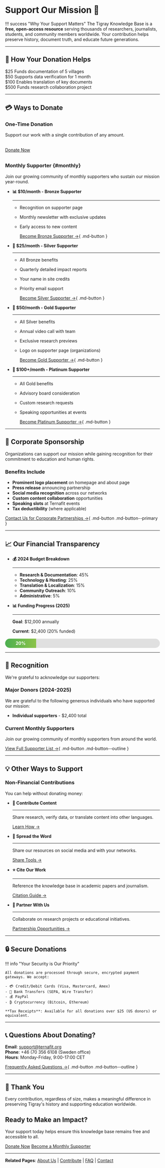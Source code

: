 # Support Our Mission 💝

!!! success "Why Your Support Matters"
    The Tigray Knowledge Base is a **free, open-access resource** serving thousands of researchers, journalists, students, and community members worldwide. Your contribution helps preserve history, document truth, and educate future generations.

---

## 🎯 How Your Donation Helps

<div class="impact-stats" markdown>

<div class="impact-stats-grid">

<div class="impact-stat">
<span class="impact-stat-number">$25</span>
<span class="impact-stat-label">Funds documentation of 5 villages</span>
</div>

<div class="impact-stat">
<span class="impact-stat-number">$50</span>
<span class="impact-stat-label">Supports data verification for 1 month</span>
</div>

<div class="impact-stat">
<span class="impact-stat-number">$100</span>
<span class="impact-stat-label">Enables translation of key documents</span>
</div>

<div class="impact-stat">
<span class="impact-stat-number">$500</span>
<span class="impact-stat-label">Funds research collaboration project</span>
</div>

</div>

</div>

---

## 💳 Ways to Donate

### One-Time Donation

Support our work with a single contribution of any amount.

<div class="donation-cta-buttons" style="justify-content: flex-start; margin: 2rem 0;">
<a href="https://ternafit.org/donate" class="donation-cta-primary" target="_blank" rel="noopener">Donate Now</a>
</div>

### Monthly Supporter {#monthly}

Join our growing community of monthly supporters who sustain our mission year-round.

<div class="grid cards" markdown>

- **📊 $10/month - Bronze Supporter**
  
    ---

  - Recognition on supporter page
  - Monthly newsletter with exclusive updates
  - Early access to new content

    [Become Bronze Supporter →](https://ternafit.org/donate?monthly=10){ .md-button }

- **🥈 $25/month - Silver Supporter**
  
    ---

  - All Bronze benefits
  - Quarterly detailed impact reports
  - Your name in site credits
  - Priority email support

    [Become Silver Supporter →](https://ternafit.org/donate?monthly=25){ .md-button }

- **🥇 $50/month - Gold Supporter**
  
    ---

  - All Silver benefits
  - Annual video call with team
  - Exclusive research previews
  - Logo on supporter page (organizations)

    [Become Gold Supporter →](https://ternafit.org/donate?monthly=50){ .md-button }

- **💎 $100+/month - Platinum Supporter**
  
    ---

  - All Gold benefits
  - Advisory board consideration
  - Custom research requests
  - Speaking opportunities at events

    [Become Platinum Supporter →](https://ternafit.org/donate?monthly=100){ .md-button }

</div>

---

## 🏢 Corporate Sponsorship

Organizations can support our mission while gaining recognition for their commitment to education and human rights.

### Benefits Include

- **Prominent logo placement** on homepage and about page
- **Press release** announcing partnership
- **Social media recognition** across our networks
- **Custom content collaboration** opportunities
- **Speaking slots** at Ternafit events
- **Tax deductibility** (where applicable)

[Contact Us for Corporate Partnerships →](mailto:support@ternafit.org){ .md-button .md-button--primary }

---

## 📈 Our Financial Transparency

<div class="grid cards" markdown>

- **💰 2024 Budget Breakdown**
  
    ---

  - **Research & Documentation**: 45%
  - **Technology & Hosting**: 25%
  - **Translation & Localization**: 15%
  - **Community Outreach**: 10%
  - **Administrative**: 5%

- **📊 Funding Progress (2025)**
  
    ---

    **Goal**: $12,000 annually

    **Current**: $2,400 (20% funded)

<div class="progress-bar" style="background: #e0e0e0; height: 30px; border-radius: 15px; overflow: hidden; margin-top: 1rem;">
<div class="progress-fill" data-width="20%" style="background: linear-gradient(90deg, #4caf50, #8bc34a); height: 100%; width: 20%; display: flex; align-items: center; justify-content: center; color: white; font-weight: bold; transition: width 2s ease;">20%</div>
</div>

---

## 🌟 Recognition

We're grateful to acknowledge our supporters:

### Major Donors (2024-2025)

We are grateful to the following generous individuals who have supported our mission:

- **Individual supporters** - $2,400 total

### Current Monthly Supporters

Join our growing community of monthly supporters from around the world.

[View Full Supporter List →](supporters.md){ .md-button .md-button--outline }

---

## 💡 Other Ways to Support

### Non-Financial Contributions

You can help without donating money:

<div class="grid cards" markdown>

- **📝 Contribute Content**
  
    ---

    Share research, verify data, or translate content into other languages.

    [Learn How →](contribute.md)

- **📢 Spread the Word**
  
    ---

    Share our resources on social media and with your networks.

    [Share Tools →](#social-share)

- **⭐ Cite Our Work**
  
    ---

    Reference the knowledge base in academic papers and journalism.

    [Citation Guide →](resources/citations.md)

- **🤝 Partner With Us**
  
    ---

    Collaborate on research projects or educational initiatives.

    [Partnership Opportunities →](partnerships.md)

</div>

---

## 🔒 Secure Donations

!!! info "Your Security is Our Priority"

    All donations are processed through secure, encrypted payment gateways. We accept:
    
    - 💳 Credit/Debit Cards (Visa, Mastercard, Amex)
    - 🏦 Bank Transfers (SEPA, Wire Transfer)
    - 💰 PayPal
    - ₿ Cryptocurrency (Bitcoin, Ethereum)
    
    **Tax Receipts**: Available for all donations over $25 (US donors) or equivalent.

---

## 📞 Questions About Donating?

**Email**: <support@ternafit.org>  
**Phone**: +46 (70 356 6108 (Sweden office)  
**Hours**: Monday-Friday, 9:00-17:00 CET

[Frequently Asked Questions →](faq.md){ .md-button .md-button--outline }

---

## 🙏 Thank You

Every contribution, regardless of size, makes a meaningful difference in preserving Tigray's history and supporting education worldwide.

<div class="donation-banner" markdown>

## Ready to Make an Impact?

Your support today helps ensure this knowledge base remains free and accessible to all.

<div class="donation-cta-buttons">
<a href="https://ternafit.org/donate" class="donation-cta-primary" target="_blank" rel="noopener">Donate Now</a>
<a href="#monthly" class="donation-cta-secondary">Become a Monthly Supporter</a>
</div>

</div>

---

**Related Pages**: [About Us](about.md) | [Contribute](contribute.md) | [FAQ](faq.md) | [Contact](contact.md)
